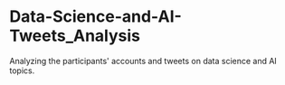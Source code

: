 # Data-Science-and-AI-Tweets_Analysis
Analyzing the participants' accounts and tweets on data science and AI topics.
